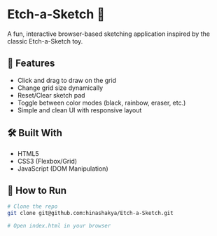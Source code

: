# Etch-a-Sketch 🎨

A fun, interactive browser-based sketching application inspired by the classic Etch-a-Sketch toy.

## 🚀 Features

- Click and drag to draw on the grid
- Change grid size dynamically
- Reset/Clear sketch pad
- Toggle between color modes (black, rainbow, eraser, etc.)
- Simple and clean UI with responsive layout

## 🛠️ Built With

- HTML5
- CSS3 (Flexbox/Grid)
- JavaScript (DOM Manipulation)

## 📂 How to Run

```bash
# Clone the repo
git clone git@github.com:hinashakya/Etch-a-Sketch.git

# Open index.html in your browser
